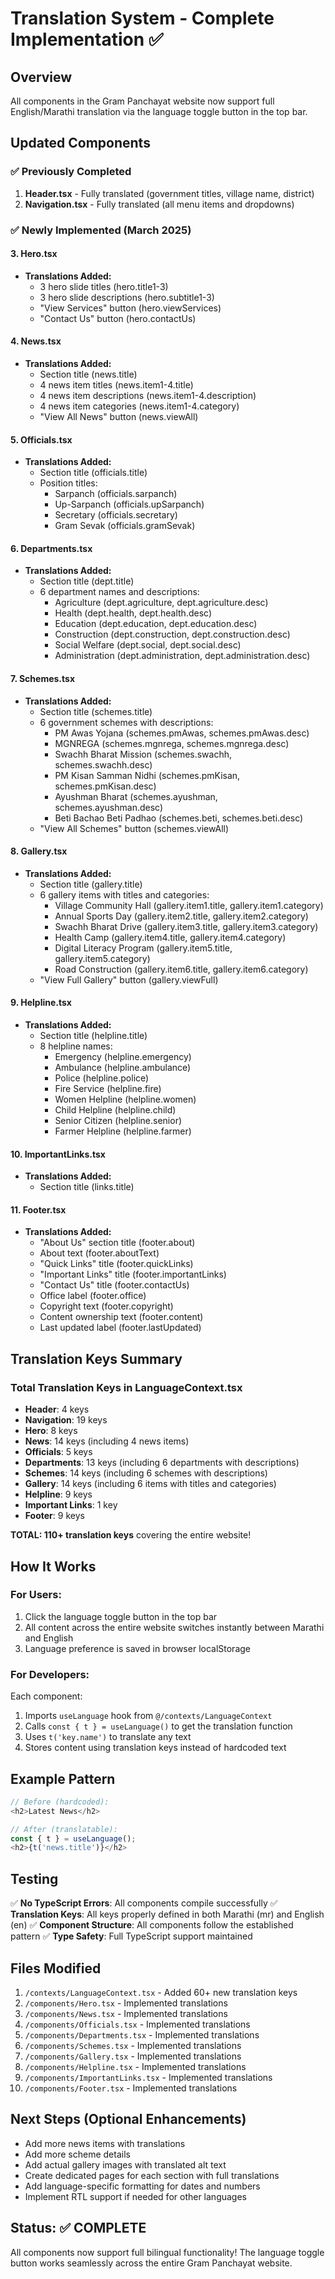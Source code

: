 # Translation System - Complete Implementation ✅

## Overview
All components in the Gram Panchayat website now support full English/Marathi translation via the language toggle button in the top bar.

## Updated Components

### ✅ Previously Completed
1. **Header.tsx** - Fully translated (government titles, village name, district)
2. **Navigation.tsx** - Fully translated (all menu items and dropdowns)

### ✅ Newly Implemented (March 2025)

#### 3. **Hero.tsx**
- **Translations Added:**
  - 3 hero slide titles (hero.title1-3)
  - 3 hero slide descriptions (hero.subtitle1-3)
  - "View Services" button (hero.viewServices)
  - "Contact Us" button (hero.contactUs)

#### 4. **News.tsx**
- **Translations Added:**
  - Section title (news.title)
  - 4 news item titles (news.item1-4.title)
  - 4 news item descriptions (news.item1-4.description)
  - 4 news item categories (news.item1-4.category)
  - "View All News" button (news.viewAll)

#### 5. **Officials.tsx**
- **Translations Added:**
  - Section title (officials.title)
  - Position titles:
    - Sarpanch (officials.sarpanch)
    - Up-Sarpanch (officials.upSarpanch)
    - Secretary (officials.secretary)
    - Gram Sevak (officials.gramSevak)

#### 6. **Departments.tsx**
- **Translations Added:**
  - Section title (dept.title)
  - 6 department names and descriptions:
    - Agriculture (dept.agriculture, dept.agriculture.desc)
    - Health (dept.health, dept.health.desc)
    - Education (dept.education, dept.education.desc)
    - Construction (dept.construction, dept.construction.desc)
    - Social Welfare (dept.social, dept.social.desc)
    - Administration (dept.administration, dept.administration.desc)

#### 7. **Schemes.tsx**
- **Translations Added:**
  - Section title (schemes.title)
  - 6 government schemes with descriptions:
    - PM Awas Yojana (schemes.pmAwas, schemes.pmAwas.desc)
    - MGNREGA (schemes.mgnrega, schemes.mgnrega.desc)
    - Swachh Bharat Mission (schemes.swachh, schemes.swachh.desc)
    - PM Kisan Samman Nidhi (schemes.pmKisan, schemes.pmKisan.desc)
    - Ayushman Bharat (schemes.ayushman, schemes.ayushman.desc)
    - Beti Bachao Beti Padhao (schemes.beti, schemes.beti.desc)
  - "View All Schemes" button (schemes.viewAll)

#### 8. **Gallery.tsx**
- **Translations Added:**
  - Section title (gallery.title)
  - 6 gallery items with titles and categories:
    - Village Community Hall (gallery.item1.title, gallery.item1.category)
    - Annual Sports Day (gallery.item2.title, gallery.item2.category)
    - Swachh Bharat Drive (gallery.item3.title, gallery.item3.category)
    - Health Camp (gallery.item4.title, gallery.item4.category)
    - Digital Literacy Program (gallery.item5.title, gallery.item5.category)
    - Road Construction (gallery.item6.title, gallery.item6.category)
  - "View Full Gallery" button (gallery.viewFull)

#### 9. **Helpline.tsx**
- **Translations Added:**
  - Section title (helpline.title)
  - 8 helpline names:
    - Emergency (helpline.emergency)
    - Ambulance (helpline.ambulance)
    - Police (helpline.police)
    - Fire Service (helpline.fire)
    - Women Helpline (helpline.women)
    - Child Helpline (helpline.child)
    - Senior Citizen (helpline.senior)
    - Farmer Helpline (helpline.farmer)

#### 10. **ImportantLinks.tsx**
- **Translations Added:**
  - Section title (links.title)

#### 11. **Footer.tsx**
- **Translations Added:**
  - "About Us" section title (footer.about)
  - About text (footer.aboutText)
  - "Quick Links" title (footer.quickLinks)
  - "Important Links" title (footer.importantLinks)
  - "Contact Us" title (footer.contactUs)
  - Office label (footer.office)
  - Copyright text (footer.copyright)
  - Content ownership text (footer.content)
  - Last updated label (footer.lastUpdated)

## Translation Keys Summary

### Total Translation Keys in LanguageContext.tsx
- **Header**: 4 keys
- **Navigation**: 19 keys
- **Hero**: 8 keys
- **News**: 14 keys (including 4 news items)
- **Officials**: 5 keys
- **Departments**: 13 keys (including 6 departments with descriptions)
- **Schemes**: 14 keys (including 6 schemes with descriptions)
- **Gallery**: 14 keys (including 6 items with titles and categories)
- **Helpline**: 9 keys
- **Important Links**: 1 key
- **Footer**: 9 keys

**TOTAL: 110+ translation keys** covering the entire website!

## How It Works

### For Users:
1. Click the language toggle button in the top bar
2. All content across the entire website switches instantly between Marathi and English
3. Language preference is saved in browser localStorage

### For Developers:
Each component:
1. Imports `useLanguage` hook from `@/contexts/LanguageContext`
2. Calls `const { t } = useLanguage()` to get the translation function
3. Uses `t('key.name')` to translate any text
4. Stores content using translation keys instead of hardcoded text

## Example Pattern

```typescript
// Before (hardcoded):
<h2>Latest News</h2>

// After (translatable):
const { t } = useLanguage();
<h2>{t('news.title')}</h2>
```

## Testing

✅ **No TypeScript Errors**: All components compile successfully
✅ **Translation Keys**: All keys properly defined in both Marathi (mr) and English (en)
✅ **Component Structure**: All components follow the established pattern
✅ **Type Safety**: Full TypeScript support maintained

## Files Modified

1. `/contexts/LanguageContext.tsx` - Added 60+ new translation keys
2. `/components/Hero.tsx` - Implemented translations
3. `/components/News.tsx` - Implemented translations
4. `/components/Officials.tsx` - Implemented translations
5. `/components/Departments.tsx` - Implemented translations
6. `/components/Schemes.tsx` - Implemented translations
7. `/components/Gallery.tsx` - Implemented translations
8. `/components/Helpline.tsx` - Implemented translations
9. `/components/ImportantLinks.tsx` - Implemented translations
10. `/components/Footer.tsx` - Implemented translations

## Next Steps (Optional Enhancements)

- Add more news items with translations
- Add more scheme details
- Add actual gallery images with translated alt text
- Create dedicated pages for each section with full translations
- Add language-specific formatting for dates and numbers
- Implement RTL support if needed for other languages

## Status: ✅ COMPLETE

All components now support full bilingual functionality! The language toggle button works seamlessly across the entire Gram Panchayat website.
